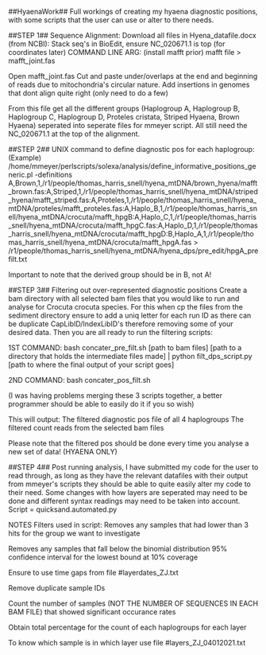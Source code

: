 ##HyaenaWork##
Full workings of creating my hyaena diagnostic positions, with some scripts that the user can use or alter to there needs.

##STEP 1##
Sequence Alignment:
Download all files in Hyena_datafile.docx (from NCBI):
Stack seq's in BioEdit, ensure NC_020671.1 is top (for coordinates later)
COMMAND LINE ARG: (install mafft prior)
mafft file > mafft_joint.fas

Open mafft_joint.fas
Cut and paste under/overlaps at the end and beginning of reads due to
mitochondria's circular nature.
Add insertions in genomes that dont align quite right (only need to do a few)

From this file get all the different groups (Haplogroup A, Haplogroup B, Haplogroup C, Haplogroup D, Proteles cristata, Striped Hyaena, Brown Hyaena) seperated into seperate files for
mmeyer script. All still need the NC_020671.1 at the top of the alignment.

##STEP 2##
UNIX command to define diagnostic pos for each haplogroup:
(Example)
/home/mmeyer/perlscripts/solexa/analysis/define_informative_positions_generic.pl -definitions A,Brown,1,/r1/people/thomas_harris_snell/hyena_mtDNA/brown_hyena/mafft_brown.fas:A,Striped,1,/r1/people/thomas_harris_snell/hyena_mtDNA/striped_hyena/mafft_striped.fas:A,Proteles,1,/r1/people/thomas_harris_snell/hyena_mtDNA/proteles/mafft_proteles.fas:A,Haplo_B,1,/r1/people/thomas_harris_snell/hyena_mtDNA/crocuta/mafft_hpgB:A,Haplo_C,1,/r1/people/thomas_harris_snell/hyena_mtDNA/crocuta/mafft_hpgC.fas:A,Haplo_D,1,/r1/people/thomas_harris_snell/hyena_mtDNA/crocuta/mafft_hpgD:B,Haplo_A,1,/r1/people/thomas_harris_snell/hyena_mtDNA/crocuta/mafft_hpgA.fas > /r1/people/thomas_harris_snell/hyena_mtDNA/hyena_dps/pre_edit/hpgA_prefilt.txt

Important to note that the derived group should be in B, not A!

##STEP 3##
Filtering out over-represented diagnostic positions
Create a bam directory with all selected bam files that you would like to run and analyse for Crocuta crocuta species. For this when cp the files from the sediment directory ensure to add a uniq letter for each run ID as there can be duplicate CapLibID/IndexLibID's therefore removing some of your desired data.
Then you are all ready to run the filtering scripts:

1ST COMMAND: bash concater_pre_filt.sh [path to bam files] [path to a directory that holds the intermediate files made] | python filt_dps_script.py [path to where the final output of your script goes]

2ND COMMAND: bash concater_pos_filt.sh

(I was having problems merging these 3 scripts together, a better programmer should be able to easily do it if you so wish)

This will output: The filtered diagnostic pos file of all 4 haplogroups The filtered count reads from the selected bam files

Please note that the filtered pos should be done every time you analyse a new set of data! (HYAENA ONLY)


##STEP 4##
Post running analysis, I have submitted my code for the user to read through, as long as they have the relevant datafiles with their output from mmeyer's scripts they should be able to quite easily alter my code to their need. Some changes with how layers are seperated may need to be done and different syntax readings may need to be taken into account.
Script = quicksand.automated.py

NOTES
Filters used in script:
Removes any samples that had lower than 3 hits for the group we want to investigate

Removes any samples that fall below the binomial distribution 95% confidence interval for the lowest bound at 10% coverage

Ensure to use time gaps from file #layerdates_ZJ.txt

Remove duplicate sample IDs

Count the number of samples (NOT THE NUMBER OF SEQUENCES IN EACH BAM FILE) that showed significant occurance rates

Obtain total percentage for the count of each haplogroups for each layer

To know which sample is in which layer use file #layers_ZJ_04012021.txt


